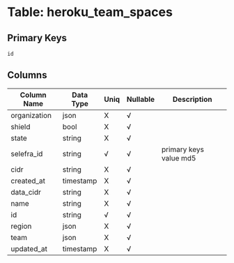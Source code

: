 # Table: heroku_team_spaces

## Primary Keys 

```
id
```


## Columns 

|  Column Name   |  Data Type  | Uniq | Nullable | Description | 
|  ----  | ----  | ----  | ----  | ---- | 
| organization | json | X | √ |  | 
| shield | bool | X | √ |  | 
| state | string | X | √ |  | 
| selefra_id | string | √ | √ | primary keys value md5 | 
| cidr | string | X | √ |  | 
| created_at | timestamp | X | √ |  | 
| data_cidr | string | X | √ |  | 
| name | string | X | √ |  | 
| id | string | √ | √ |  | 
| region | json | X | √ |  | 
| team | json | X | √ |  | 
| updated_at | timestamp | X | √ |  | 


